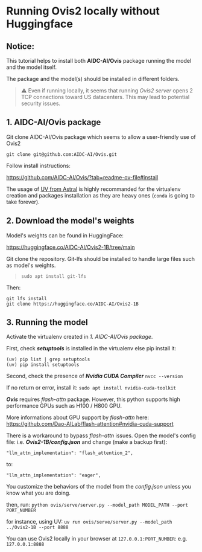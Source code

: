# Running Ovis2 locally without Huggingface

## Notice:

This tutorial helps to install both **AIDC-AI/Ovis** package running the model and the model itself.

The package and the model(s) should be installed in different folders.

> **:warning:** Even if running locally, it seems that running *Ovis2 server* opens 2 TCP connections toward US datacenters.
  This may lead to potential security issues.


## 1. AIDC-AI/Ovis package

Git clone AIDC-AI/Ovis package which seems to allow a user-friendly use of Ovis2

`git clone git@github.com:AIDC-AI/Ovis.git`

Follow install instructions:

https://github.com/AIDC-AI/Ovis/?tab=readme-ov-file#install

The usage of [UV from Astral](https://docs.astral.sh/uv/) is highly recommanded for the virtualenv creation and packages installation as they are heavy ones (`conda` is going to take forever).


## 2. Download the model's weights

Model's weights can be found in HuggingFace:

https://huggingface.co/AIDC-AI/Ovis2-1B/tree/main

Git clone the repository. Git-lfs should be installed to handle large files such as model's weights.
> `sudo apt install git-lfs`

Then:
```
git lfs install
git clone https://huggingface.co/AIDC-AI/Ovis2-1B
```

## 3. Running the model

Activate the virtualenv created in *1. AIDC-AI/Ovis package*.

First, check ***setuptools*** is installed in the virtualenv else pip install it:
```
(uv) pip list | grep setuptools
(uv) pip install setuptools
```

Second, check the presence of ***Nvidia CUDA Compiler***
`nvcc --version`

If no return or error, install it:
`sudo apt install nvidia-cuda-toolkit`

***Ovis*** requires *flash-attn* package. However, this python supports high performance GPUs such as H100 / H800 GPU.

More informations about GPU support by *flash-attn* here: https://github.com/Dao-AILab/flash-attention#nvidia-cuda-support

There is a workaround to bypass *flash-attn* issues.
Open the model's config file: i.e. ***Ovis2-1B/config.json*** and change (make a backup first):

`"llm_attn_implementation": "flash_attention_2",`

to:

`"llm_attn_implementation": "eager",`

You customize the behaviors of the model from the *config.json* unless you know what you are doing.

then, run:
`python ovis/serve/server.py --model_path MODEL_PATH --port PORT_NUMBER`

for instance, using UV:
`uv run ovis/serve/server.py --model_path ../Ovis2-1B --port 8888`

You can use Ovis2 locally in your browser at `127.0.0.1:PORT_NUMBER`: e.g. `127.0.0.1:8888`


